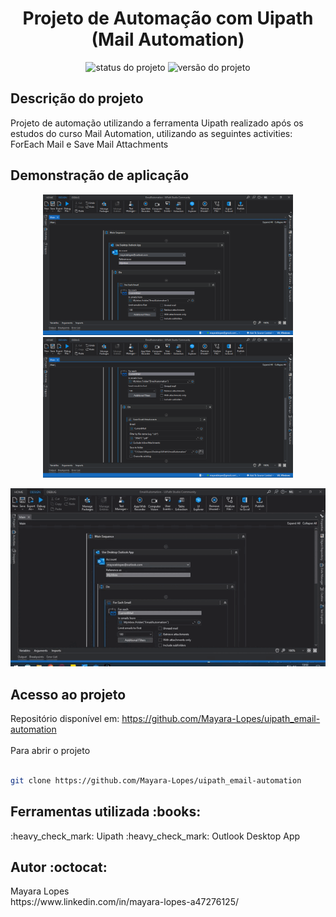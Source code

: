 <h1 align= "center">Projeto de Automação com Uipath (Mail Automation)</h1>

<p align= "center">
  <img src= "https://img.shields.io/badge/Status-Concluído-green" alt= "status do projeto">
  <img src= "https://img.shields.io/badge/version-1.0-green" alt= "versão do projeto">
</p>

<h2>Descrição do projeto </h2>
<p>
  Projeto de automação utilizando a ferramenta Uipath realizado após os estudos do curso Mail Automation, 
  utilizando as seguintes activities: ForEach Mail e Save Mail Attachments
</p>

<h2>Demonstração de aplicação</h2>
<p align= "center">
  <img src= "https://github.com/Mayara-Lopes/assets/blob/main/01-mail.png" 
       alt="Imagem representando parte da escrita do projeto no Uipath" width= "400px">
    <img src= "https://github.com/Mayara-Lopes/assets/blob/main/02-mail.png" 
       alt="Imagem representando parte da escrita do projeto no Uipath" width= "400px">
</p>

 <p align= "center">
    <img src= "https://github.com/Mayara-Lopes/assets/blob/main/gif-mail.gif" 
       alt= "GIF representando a execução do projeto" width= "600px"> 
 </p>

<h2>Acesso ao projeto </h2>

  Repositório disponível em: https://github.com/Mayara-Lopes/uipath_email-automation <br>
  <br>
  Para abrir o projeto <br>
  ``` bash
  
  git clone https://github.com/Mayara-Lopes/uipath_email-automation
  
  ```

<h2>Ferramentas utilizada :books:</h2>
:heavy_check_mark: Uipath
:heavy_check_mark: Outlook Desktop App

<h2>Autor :octocat:</h2>
Mayara Lopes <br>
https://www.linkedin.com/in/mayara-lopes-a47276125/
